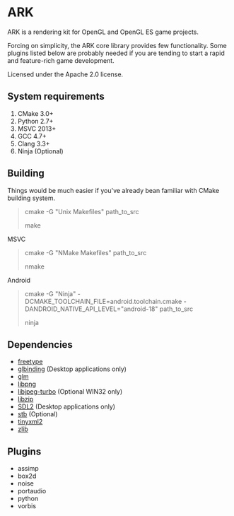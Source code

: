 ARK
==============

ARK is a rendering kit for OpenGL and OpenGL ES game projects.

Forcing on simplicity, the ARK core library provides few functionality.
Some plugins listed below are probably needed if you are tending to start a rapid and feature-rich game development.

Licensed under the Apache 2.0 license.


System requirements
--------------
1. CMake 3.0+
2. Python 2.7+
3. MSVC 2013+
4. GCC 4.7+
5. Clang 3.3+
6. Ninja (Optional)


Building
--------------
Things would be much easier if you've already bean familiar with CMake building system.


> cmake -G "Unix Makefiles" path_to_src
>
> make

MSVC
> cmake -G "NMake Makefiles" path_to_src
>
> nmake

Android
> cmake -G "Ninja" -DCMAKE_TOOLCHAIN_FILE=android.toolchain.cmake -DANDROID_NATIVE_API_LEVEL="android-18" path_to_src
>
> ninja


Dependencies
--------------
* [freetype](http://www.freetype.org)
* [glbinding](http://www.glbinding.org) (Desktop applications only)
* [glm](http://glm.g-truc.net)
* [libpng](http://www.libpng.org/pub/png/libpng.html)
* [libjpeg-turbo](https://github.com/libjpeg-turbo/libjpeg-turbo.git) (Optional WIN32 only)
* [libzip](https://nih.at/libzip/)
* [SDL2](https://www.libsdl.org) (Desktop applications only)
* [stb](https://github.com/nothings/stb) (Optional)
* [tinyxml2](http://www.grinninglizard.com/tinyxml2/)
* [zlib](http://zlib.net/)


Plugins
--------------
* assimp
* box2d
* noise
* portaudio
* python
* vorbis
